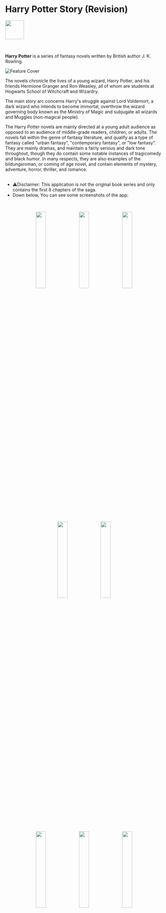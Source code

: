 # Harry Potter Story (Revision)
[<img src="https://www.mediafire.com/convkey/d9b8/fsxygf0h3529aprzg.jpg" height="60" align="middle" />](https://drive.google.com/drive/folders/1BJ1rDzjOXQVXVlyLz6roF1zvY4tZrtqE?usp=sharing)

</br>

**Harry Potter** is a series of fantasy novels written by British author J. K. Rowling.
</br>

![Feature Cover](https://www.mediafire.com/convkey/7096/rb97bmjmjpzwy0hzg.jpg)
</br>

The novels chronicle the lives of a young wizard, Harry Potter, and his friends Hermione Granger and Ron Weasley, all of whom are students at Hogwarts School of Witchcraft and Wizardry.

The main story arc concerns Harry's struggle against Lord Voldemort, a dark wizard who intends to become immortal, overthrow the wizard governing body known as the Ministry of Magic and subjugate all wizards and Muggles (non-magical people).

The Harry Potter novels are mainly directed at a young adult audience as opposed to an audience of middle-grade readers, children, or adults. The novels fall within the genre of fantasy literature, and qualify as a type of fantasy called "urban fantasy", "contemporary fantasy", or "low fantasy". They are mainly dramas, and maintain a fairly serious and dark tone throughout, though they do contain some notable instances of tragicomedy and black humor. In many respects, they are also examples of the bildungsroman, or coming of age novel, and contain elements of mystery, adventure, horror, thriller, and romance.
</br>
</br>

* ⚠️Disclaimer: This application is not the original book series and only contains the first 8 chapters of the saga.
* Down below, You can see some screenshots of the app:
</br>
<p align="middle">
  <img src="https://www.mediafire.com/convkey/19ca/cpk2gijkqva1btgzg.jpg" width="25%"/>
  &nbsp;
  <img src="https://www.mediafire.com/convkey/b364/f5sewxugh9s1rg0zg.jpg" width="25%"/>
  &nbsp;
  <img src="https://www.mediafire.com/convkey/764c/ths7zldmjtlrayhzg.jpg" width="25%"/>
</p>
<p align="middle">
  <img src="https://www.mediafire.com/convkey/7b87/a4ucre1lhudj1r8zg.jpg" width="25%"/>
  &nbsp;
  <img src="https://www.mediafire.com/convkey/63bb/phird1u9ptvnu5bzg.jpg" width="25%"/>
</p>
<p align="middle">
  <img src="https://www.mediafire.com/convkey/6665/6o3rdqh9et6fc5wzg.jpg" width="25%"/>
  &nbsp;
  <img src="https://www.mediafire.com/convkey/4403/xgqylpvr12845lozg.jpg" width="25%"/>
  &nbsp;
  <img src="https://www.mediafire.com/convkey/4392/7xb3vdwdpjuqudmzg.jpg" width="25%"/>
</p>
